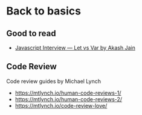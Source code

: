 # Back to basics

## Good to read

* [Javascript Interview — Let vs Var by Akash Jain](https://akashjain993.medium.com/js-interview-let-vs-var-fec33ca928b9)

## Code Review

Code review guides by Michael Lynch

- https://mtlynch.io/human-code-reviews-1/
- https://mtlynch.io/human-code-reviews-2/
- https://mtlynch.io/code-review-love/
